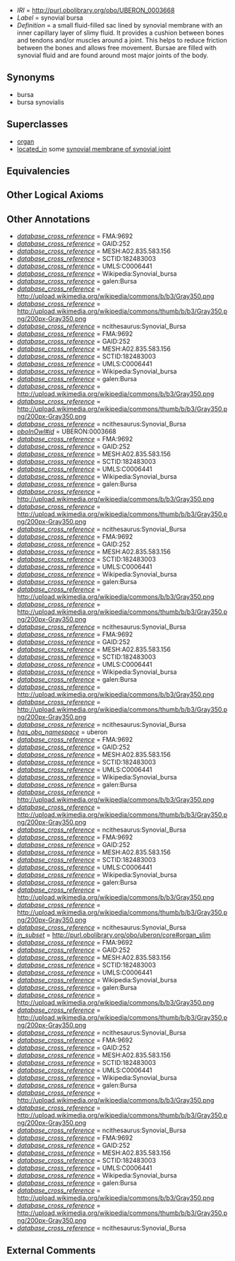  * *IRI* = http://purl.obolibrary.org/obo/UBERON_0003668
 * *Label* = synovial bursa
 * *Definition* = a small fluid-filled sac lined by synovial membrane with an inner capillary layer of slimy fluid. It provides a cushion between bones and tendons and/or muscles around a joint. This helps to reduce friction between the bones and allows free movement. Bursae are filled with synovial fluid and are found around most major joints of the body.

## Synonyms

 * bursa
 * bursa synovialis

## Superclasses

 * [organ](../../UBERON/62/UBERON_0000062.md)
 * [located_in](../../RO/25/RO_0001025.md) some [synovial membrane of synovial joint](../../UBERON/18/UBERON_0002018.md)

## Equivalencies


## Other Logical Axioms


## Other Annotations

 * *[database_cross_reference](../../ef/oboInOwl#hasDbXref.md)* = FMA:9692
 * *[database_cross_reference](../../ef/oboInOwl#hasDbXref.md)* = GAID:252
 * *[database_cross_reference](../../ef/oboInOwl#hasDbXref.md)* = MESH:A02.835.583.156
 * *[database_cross_reference](../../ef/oboInOwl#hasDbXref.md)* = SCTID:182483003
 * *[database_cross_reference](../../ef/oboInOwl#hasDbXref.md)* = UMLS:C0006441
 * *[database_cross_reference](../../ef/oboInOwl#hasDbXref.md)* = Wikipedia:Synovial_bursa
 * *[database_cross_reference](../../ef/oboInOwl#hasDbXref.md)* = galen:Bursa
 * *[database_cross_reference](../../ef/oboInOwl#hasDbXref.md)* = http://upload.wikimedia.org/wikipedia/commons/b/b3/Gray350.png
 * *[database_cross_reference](../../ef/oboInOwl#hasDbXref.md)* = http://upload.wikimedia.org/wikipedia/commons/thumb/b/b3/Gray350.png/200px-Gray350.png
 * *[database_cross_reference](../../ef/oboInOwl#hasDbXref.md)* = ncithesaurus:Synovial_Bursa
 * *[database_cross_reference](../../ef/oboInOwl#hasDbXref.md)* = FMA:9692
 * *[database_cross_reference](../../ef/oboInOwl#hasDbXref.md)* = GAID:252
 * *[database_cross_reference](../../ef/oboInOwl#hasDbXref.md)* = MESH:A02.835.583.156
 * *[database_cross_reference](../../ef/oboInOwl#hasDbXref.md)* = SCTID:182483003
 * *[database_cross_reference](../../ef/oboInOwl#hasDbXref.md)* = UMLS:C0006441
 * *[database_cross_reference](../../ef/oboInOwl#hasDbXref.md)* = Wikipedia:Synovial_bursa
 * *[database_cross_reference](../../ef/oboInOwl#hasDbXref.md)* = galen:Bursa
 * *[database_cross_reference](../../ef/oboInOwl#hasDbXref.md)* = http://upload.wikimedia.org/wikipedia/commons/b/b3/Gray350.png
 * *[database_cross_reference](../../ef/oboInOwl#hasDbXref.md)* = http://upload.wikimedia.org/wikipedia/commons/thumb/b/b3/Gray350.png/200px-Gray350.png
 * *[database_cross_reference](../../ef/oboInOwl#hasDbXref.md)* = ncithesaurus:Synovial_Bursa
 * *[oboInOwl#id](../../id/oboInOwl#id.md)* = UBERON:0003668
 * *[database_cross_reference](../../ef/oboInOwl#hasDbXref.md)* = FMA:9692
 * *[database_cross_reference](../../ef/oboInOwl#hasDbXref.md)* = GAID:252
 * *[database_cross_reference](../../ef/oboInOwl#hasDbXref.md)* = MESH:A02.835.583.156
 * *[database_cross_reference](../../ef/oboInOwl#hasDbXref.md)* = SCTID:182483003
 * *[database_cross_reference](../../ef/oboInOwl#hasDbXref.md)* = UMLS:C0006441
 * *[database_cross_reference](../../ef/oboInOwl#hasDbXref.md)* = Wikipedia:Synovial_bursa
 * *[database_cross_reference](../../ef/oboInOwl#hasDbXref.md)* = galen:Bursa
 * *[database_cross_reference](../../ef/oboInOwl#hasDbXref.md)* = http://upload.wikimedia.org/wikipedia/commons/b/b3/Gray350.png
 * *[database_cross_reference](../../ef/oboInOwl#hasDbXref.md)* = http://upload.wikimedia.org/wikipedia/commons/thumb/b/b3/Gray350.png/200px-Gray350.png
 * *[database_cross_reference](../../ef/oboInOwl#hasDbXref.md)* = ncithesaurus:Synovial_Bursa
 * *[database_cross_reference](../../ef/oboInOwl#hasDbXref.md)* = FMA:9692
 * *[database_cross_reference](../../ef/oboInOwl#hasDbXref.md)* = GAID:252
 * *[database_cross_reference](../../ef/oboInOwl#hasDbXref.md)* = MESH:A02.835.583.156
 * *[database_cross_reference](../../ef/oboInOwl#hasDbXref.md)* = SCTID:182483003
 * *[database_cross_reference](../../ef/oboInOwl#hasDbXref.md)* = UMLS:C0006441
 * *[database_cross_reference](../../ef/oboInOwl#hasDbXref.md)* = Wikipedia:Synovial_bursa
 * *[database_cross_reference](../../ef/oboInOwl#hasDbXref.md)* = galen:Bursa
 * *[database_cross_reference](../../ef/oboInOwl#hasDbXref.md)* = http://upload.wikimedia.org/wikipedia/commons/b/b3/Gray350.png
 * *[database_cross_reference](../../ef/oboInOwl#hasDbXref.md)* = http://upload.wikimedia.org/wikipedia/commons/thumb/b/b3/Gray350.png/200px-Gray350.png
 * *[database_cross_reference](../../ef/oboInOwl#hasDbXref.md)* = ncithesaurus:Synovial_Bursa
 * *[database_cross_reference](../../ef/oboInOwl#hasDbXref.md)* = FMA:9692
 * *[database_cross_reference](../../ef/oboInOwl#hasDbXref.md)* = GAID:252
 * *[database_cross_reference](../../ef/oboInOwl#hasDbXref.md)* = MESH:A02.835.583.156
 * *[database_cross_reference](../../ef/oboInOwl#hasDbXref.md)* = SCTID:182483003
 * *[database_cross_reference](../../ef/oboInOwl#hasDbXref.md)* = UMLS:C0006441
 * *[database_cross_reference](../../ef/oboInOwl#hasDbXref.md)* = Wikipedia:Synovial_bursa
 * *[database_cross_reference](../../ef/oboInOwl#hasDbXref.md)* = galen:Bursa
 * *[database_cross_reference](../../ef/oboInOwl#hasDbXref.md)* = http://upload.wikimedia.org/wikipedia/commons/b/b3/Gray350.png
 * *[database_cross_reference](../../ef/oboInOwl#hasDbXref.md)* = http://upload.wikimedia.org/wikipedia/commons/thumb/b/b3/Gray350.png/200px-Gray350.png
 * *[database_cross_reference](../../ef/oboInOwl#hasDbXref.md)* = ncithesaurus:Synovial_Bursa
 * *[has_obo_namespace](../../ce/oboInOwl#hasOBONamespace.md)* = uberon
 * *[database_cross_reference](../../ef/oboInOwl#hasDbXref.md)* = FMA:9692
 * *[database_cross_reference](../../ef/oboInOwl#hasDbXref.md)* = GAID:252
 * *[database_cross_reference](../../ef/oboInOwl#hasDbXref.md)* = MESH:A02.835.583.156
 * *[database_cross_reference](../../ef/oboInOwl#hasDbXref.md)* = SCTID:182483003
 * *[database_cross_reference](../../ef/oboInOwl#hasDbXref.md)* = UMLS:C0006441
 * *[database_cross_reference](../../ef/oboInOwl#hasDbXref.md)* = Wikipedia:Synovial_bursa
 * *[database_cross_reference](../../ef/oboInOwl#hasDbXref.md)* = galen:Bursa
 * *[database_cross_reference](../../ef/oboInOwl#hasDbXref.md)* = http://upload.wikimedia.org/wikipedia/commons/b/b3/Gray350.png
 * *[database_cross_reference](../../ef/oboInOwl#hasDbXref.md)* = http://upload.wikimedia.org/wikipedia/commons/thumb/b/b3/Gray350.png/200px-Gray350.png
 * *[database_cross_reference](../../ef/oboInOwl#hasDbXref.md)* = ncithesaurus:Synovial_Bursa
 * *[database_cross_reference](../../ef/oboInOwl#hasDbXref.md)* = FMA:9692
 * *[database_cross_reference](../../ef/oboInOwl#hasDbXref.md)* = GAID:252
 * *[database_cross_reference](../../ef/oboInOwl#hasDbXref.md)* = MESH:A02.835.583.156
 * *[database_cross_reference](../../ef/oboInOwl#hasDbXref.md)* = SCTID:182483003
 * *[database_cross_reference](../../ef/oboInOwl#hasDbXref.md)* = UMLS:C0006441
 * *[database_cross_reference](../../ef/oboInOwl#hasDbXref.md)* = Wikipedia:Synovial_bursa
 * *[database_cross_reference](../../ef/oboInOwl#hasDbXref.md)* = galen:Bursa
 * *[database_cross_reference](../../ef/oboInOwl#hasDbXref.md)* = http://upload.wikimedia.org/wikipedia/commons/b/b3/Gray350.png
 * *[database_cross_reference](../../ef/oboInOwl#hasDbXref.md)* = http://upload.wikimedia.org/wikipedia/commons/thumb/b/b3/Gray350.png/200px-Gray350.png
 * *[database_cross_reference](../../ef/oboInOwl#hasDbXref.md)* = ncithesaurus:Synovial_Bursa
 * *[in_subset](../../et/oboInOwl#inSubset.md)* = http://purl.obolibrary.org/obo/uberon/core#organ_slim
 * *[database_cross_reference](../../ef/oboInOwl#hasDbXref.md)* = FMA:9692
 * *[database_cross_reference](../../ef/oboInOwl#hasDbXref.md)* = GAID:252
 * *[database_cross_reference](../../ef/oboInOwl#hasDbXref.md)* = MESH:A02.835.583.156
 * *[database_cross_reference](../../ef/oboInOwl#hasDbXref.md)* = SCTID:182483003
 * *[database_cross_reference](../../ef/oboInOwl#hasDbXref.md)* = UMLS:C0006441
 * *[database_cross_reference](../../ef/oboInOwl#hasDbXref.md)* = Wikipedia:Synovial_bursa
 * *[database_cross_reference](../../ef/oboInOwl#hasDbXref.md)* = galen:Bursa
 * *[database_cross_reference](../../ef/oboInOwl#hasDbXref.md)* = http://upload.wikimedia.org/wikipedia/commons/b/b3/Gray350.png
 * *[database_cross_reference](../../ef/oboInOwl#hasDbXref.md)* = http://upload.wikimedia.org/wikipedia/commons/thumb/b/b3/Gray350.png/200px-Gray350.png
 * *[database_cross_reference](../../ef/oboInOwl#hasDbXref.md)* = ncithesaurus:Synovial_Bursa
 * *[database_cross_reference](../../ef/oboInOwl#hasDbXref.md)* = FMA:9692
 * *[database_cross_reference](../../ef/oboInOwl#hasDbXref.md)* = GAID:252
 * *[database_cross_reference](../../ef/oboInOwl#hasDbXref.md)* = MESH:A02.835.583.156
 * *[database_cross_reference](../../ef/oboInOwl#hasDbXref.md)* = SCTID:182483003
 * *[database_cross_reference](../../ef/oboInOwl#hasDbXref.md)* = UMLS:C0006441
 * *[database_cross_reference](../../ef/oboInOwl#hasDbXref.md)* = Wikipedia:Synovial_bursa
 * *[database_cross_reference](../../ef/oboInOwl#hasDbXref.md)* = galen:Bursa
 * *[database_cross_reference](../../ef/oboInOwl#hasDbXref.md)* = http://upload.wikimedia.org/wikipedia/commons/b/b3/Gray350.png
 * *[database_cross_reference](../../ef/oboInOwl#hasDbXref.md)* = http://upload.wikimedia.org/wikipedia/commons/thumb/b/b3/Gray350.png/200px-Gray350.png
 * *[database_cross_reference](../../ef/oboInOwl#hasDbXref.md)* = ncithesaurus:Synovial_Bursa
 * *[database_cross_reference](../../ef/oboInOwl#hasDbXref.md)* = FMA:9692
 * *[database_cross_reference](../../ef/oboInOwl#hasDbXref.md)* = GAID:252
 * *[database_cross_reference](../../ef/oboInOwl#hasDbXref.md)* = MESH:A02.835.583.156
 * *[database_cross_reference](../../ef/oboInOwl#hasDbXref.md)* = SCTID:182483003
 * *[database_cross_reference](../../ef/oboInOwl#hasDbXref.md)* = UMLS:C0006441
 * *[database_cross_reference](../../ef/oboInOwl#hasDbXref.md)* = Wikipedia:Synovial_bursa
 * *[database_cross_reference](../../ef/oboInOwl#hasDbXref.md)* = galen:Bursa
 * *[database_cross_reference](../../ef/oboInOwl#hasDbXref.md)* = http://upload.wikimedia.org/wikipedia/commons/b/b3/Gray350.png
 * *[database_cross_reference](../../ef/oboInOwl#hasDbXref.md)* = http://upload.wikimedia.org/wikipedia/commons/thumb/b/b3/Gray350.png/200px-Gray350.png
 * *[database_cross_reference](../../ef/oboInOwl#hasDbXref.md)* = ncithesaurus:Synovial_Bursa

## External Comments

